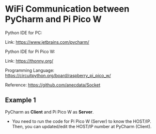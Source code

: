# WiFi Communication between PyCharm and Pi Pico W

Python IDE for PC:

Link: https://www.jetbrains.com/pycharm/

Python IDE for Pi Pico W:

Link: https://thonny.org/

Programming Language: https://circuitpython.org/board/raspberry_pi_pico_w/

Reference: https://github.com/anecdata/Socket

## Example 1
PyCharm as **Client** and Pi Pico W as **Server**. 
- You need to run the code for Pi Pico W (Server) to know the HOST/IP. Then, you can updated/edit the HOST/IP number at PyCharm (Client). 
